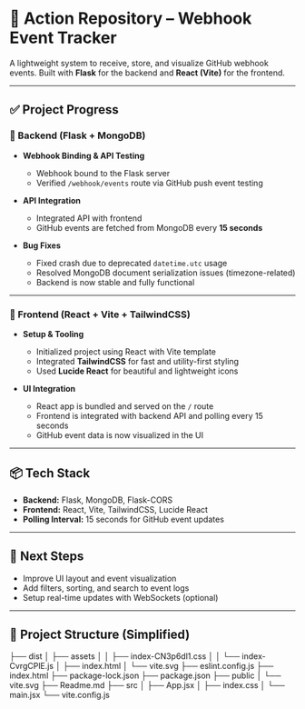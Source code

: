 # 🧩 Action Repository – Webhook Event Tracker

A lightweight system to receive, store, and visualize GitHub webhook events. Built with **Flask** for the backend and **React (Vite)** for the frontend.

---

## ✅ Project Progress

### 🔧 Backend (Flask + MongoDB)

- **Webhook Binding & API Testing**
  - Webhook bound to the Flask server
  - Verified `/webhook/events` route via GitHub push event testing

- **API Integration**
  - Integrated API with frontend
  - GitHub events are fetched from MongoDB every **15 seconds**

- **Bug Fixes**
  - Fixed crash due to deprecated `datetime.utc` usage
  - Resolved MongoDB document serialization issues (timezone-related)
  - Backend is now stable and fully functional

---

### 🎨 Frontend (React + Vite + TailwindCSS)

- **Setup & Tooling**
  - Initialized project using React with Vite template
  - Integrated **TailwindCSS** for fast and utility-first styling
  - Used **Lucide React** for beautiful and lightweight icons

- **UI Integration**
  - React app is bundled and served on the `/` route
  - Frontend is integrated with backend API and polling every 15 seconds
  - GitHub event data is now visualized in the UI

---

## 📦 Tech Stack

- **Backend:** Flask, MongoDB, Flask-CORS
- **Frontend:** React, Vite, TailwindCSS, Lucide React
- **Polling Interval:** 15 seconds for GitHub event updates

---

## 🚧 Next Steps

- Improve UI layout and event visualization
- Add filters, sorting, and search to event logs
- Setup real-time updates with WebSockets (optional)

---

## 📂 Project Structure (Simplified)

├── dist
│   ├── assets
│   │   ├── index-CN3p6dl1.css
│   │   └── index-CvrgCPlE.js
│   ├── index.html
│   └── vite.svg
├── eslint.config.js
├── index.html
├── package-lock.json
├── package.json
├── public
│   └── vite.svg
├── Readme.md
├── src
│   ├── App.jsx
│   ├── index.css
│   └── main.jsx
└── vite.config.js

